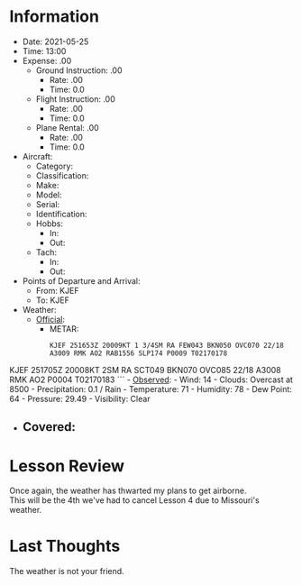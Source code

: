 # Information
- Date: 2021-05-25
- Time: 13:00
- Expense: .00
	- Ground Instruction: .00
		- Rate: .00
		- Time: 0.0
	- Flight Instruction: .00
		- Rate: .00
		- Time: 0.0
	- Plane Rental: .00
		- Rate: .00
		- Time: 0.0
- Aircraft:
	- Category: 
	- Classification: 
	- Make: 
	- Model: 
	- Serial: 
	- Identification: 
	- Hobbs: 
		- In: 
		- Out: 
	- Tach: 
		- In: 
		- Out: 
- Points of Departure and Arrival:
	- From: KJEF
	- To: KJEF
- Weather:
	- [Official](http://aviationwxchartsarchive.com/product/metar):
		- METAR: 
			```
			KJEF 251653Z 20009KT 1 3/4SM RA FEW043 BKN050 OVC070 22/18 A3009 RMK AO2 RAB1556 SLP174 P0009 T02170178
KJEF 251705Z 20008KT 2SM RA SCT049 BKN070 OVC085 22/18 A3008 RMK AO2 P0004 T02170183
			```
	- [Observed](https://www.wunderground.com/history/daily/us/mo/columbia/KJEF/):
		- Wind: 14
		- Clouds: Overcast at 8500
		- Precipitation: 0.1 / Rain
		- Temperature: 71
		- Humidity: 78
		- Dew Point: 64
		- Pressure: 29.49
		- Visibility: Clear
- Covered:
	- 
# Lesson Review
Once again, the weather has thwarted my plans to get airborne.<br />
This will be the 4th we've had to cancel Lesson 4 due to Missouri's weather.

# Last Thoughts
The weather is not your friend.